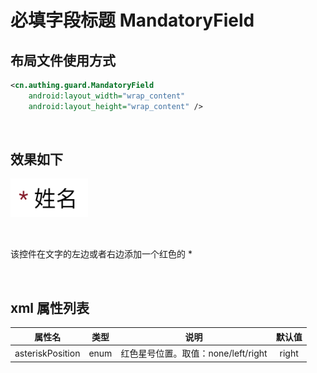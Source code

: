# 必填字段标题 MandatoryField

## 布局文件使用方式

```xml
<cn.authing.guard.MandatoryField
    android:layout_width="wrap_content"
    android:layout_height="wrap_content" />
```

<br>

## 效果如下

![](./images/mandatory.png)

<br>

该控件在文字的左边或者右边添加一个红色的 *

<br>

## xml 属性列表

| 属性名                     | 类型 | 说明 | 默认值 |
| ----------------------- |:--------:| :------:| :-----: |
|  asteriskPosition     |    enum    |  红色星号位置。取值：none/left/right   |    right   |
